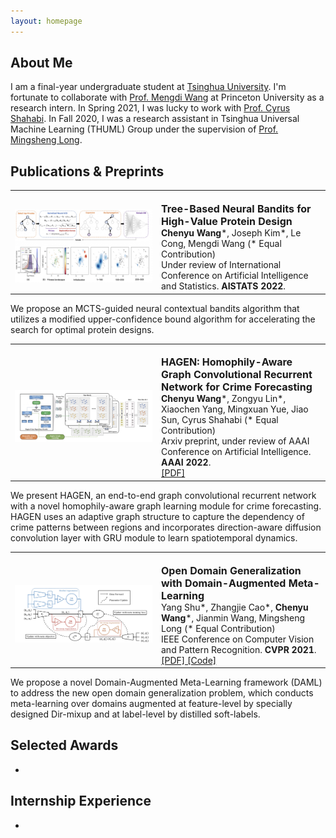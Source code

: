 ```yaml
---
layout: homepage
---
```


## About Me

I am a final-year undergraduate student at [Tsinghua University](https://www.tsinghua.edu.cn/en/index.htm). I'm fortunate to collaborate with [Prof. Mengdi Wang](https://mwang.princeton.edu/) at Princeton University as a research intern. In Spring 2021, I was lucky to work with [Prof. Cyrus Shahabi](https://viterbi.usc.edu/directory/faculty/Shahabi/Cyrus). In Fall 2020, I was a research assistant in Tsinghua Universal Machine Learning (THUML) Group under the supervision of [Prof. Mingsheng Long](http://ise.thss.tsinghua.edu.cn/~mlong/).

## Publications & Preprints

<table frame=void rules=none>
    <tr>
        <td width="220px">
            <!--左侧内容-->
            <br>
            <img src="1.jpg">
        </td>
        <td>
            <!--右侧内容-->
            <br>
            <b> <font size="3.5">Tree-Based Neural Bandits for High-Value Protein Design</font> </b>
            <br>
            <b>Chenyu Wang</b>*, Joseph Kim*, Le Cong, Mengdi Wang (* Equal Contribution)
            <br>
            Under review of International Conference on Artificial Intelligence and Statistics. <b>AISTATS 2022</b>.
        </td>
    </tr>
</table>

We propose an MCTS-guided neural contextual bandits algorithm that utilizes a modified upper-confidence bound algorithm for accelerating the search for optimal protein designs.

<table style="margin-left: auto; margin-right: auto;" frame=void rules=none>
    <tr>
        <td width="220px">
            <!--左侧内容-->
            <br>
            <img src="2.jpg">
        </td>
        <td>
            <!--右侧内容-->
            <br>
            <b> <font size="3.5">HAGEN: Homophily-Aware Graph Convolutional Recurrent Network for Crime Forecasting</font> </b>
            <br>
            <b>Chenyu Wang</b>*, Zongyu Lin*, Xiaochen Yang, Mingxuan Yue, Jiao Sun, Cyrus Shahabi (* Equal Contribution)
            <br>
            Arxiv preprint, under review of AAAI Conference on Artificial Intelligence. <b>AAAI 2022</b>.
            <br>
            <a href="https://arxiv.org/pdf/2109.12846.pdf"> [PDF] </a>
        </td>
    </tr>
</table>

We present HAGEN, an end-to-end graph convolutional recurrent network with a novel homophily-aware graph learning module for crime forecasting. HAGEN uses an adaptive graph structure to capture the dependency of crime patterns between regions and incorporates direction-aware diffusion convolution layer with GRU module to learn spatiotemporal dynamics.

<table style="margin-left: auto; margin-right: auto;" frame=void rules=none>
    <tr>
        <td width="220px">
            <!--左侧内容-->
            <br>
            <img src="3.jpg">
        </td>
        <td>
            <!--右侧内容-->
            <br>
            <b> <font size="3.5">Open Domain Generalization with Domain-Augmented Meta-Learning</font> </b>
            <br>
            Yang Shu*, Zhangjie Cao*, <b>Chenyu Wang</b>*, Jianmin Wang, Mingsheng Long (* Equal Contribution)
            <br>
            IEEE Conference on Computer Vision and Pattern Recognition. <b>CVPR 2021</b>.
            <br>
            <a href="https://arxiv.org/pdf/2104.03620.pdf"> [PDF] </a> <a href="https://github.com/thuml/OpenDG-DAML"> [Code] </a>
        </td>
    </tr>
</table>

We propose a novel Domain-Augmented Meta-Learning framework (DAML) to address the new open domain generalization problem, which conducts meta-learning over domains augmented at feature-level by specially designed Dir-mixup and at label-level by distilled soft-labels.

## Selected Awards
- 
  
## Internship Experience
- 
